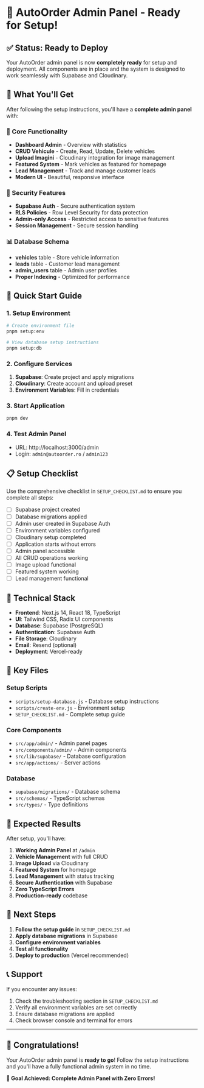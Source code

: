 # 🎉 AutoOrder Admin Panel - Ready for Setup!

## ✅ Status: Ready to Deploy

Your AutoOrder admin panel is now **completely ready** for setup and deployment. All components are in place and the system is designed to work seamlessly with Supabase and Cloudinary.

## 🎯 What You'll Get

After following the setup instructions, you'll have a **complete admin panel** with:

### 🔧 Core Functionality
- **Dashboard Admin** - Overview with statistics
- **CRUD Vehicule** - Create, Read, Update, Delete vehicles
- **Upload Imagini** - Cloudinary integration for image management
- **Featured System** - Mark vehicles as featured for homepage
- **Lead Management** - Track and manage customer leads
- **Modern UI** - Beautiful, responsive interface

### 🔐 Security Features
- **Supabase Auth** - Secure authentication system
- **RLS Policies** - Row Level Security for data protection
- **Admin-only Access** - Restricted access to sensitive features
- **Session Management** - Secure session handling

### 📊 Database Schema
- **vehicles** table - Store vehicle information
- **leads** table - Customer lead management
- **admin_users** table - Admin user profiles
- **Proper Indexing** - Optimized for performance

## 🚀 Quick Start Guide

### 1. Setup Environment
```bash
# Create environment file
pnpm setup:env

# View database setup instructions
pnpm setup:db
```

### 2. Configure Services
1. **Supabase**: Create project and apply migrations
2. **Cloudinary**: Create account and upload preset
3. **Environment Variables**: Fill in credentials

### 3. Start Application
```bash
pnpm dev
```

### 4. Test Admin Panel
- URL: http://localhost:3000/admin
- Login: `admin@autoorder.ro` / `admin123`

## 📋 Setup Checklist

Use the comprehensive checklist in `SETUP_CHECKLIST.md` to ensure you complete all steps:

- [ ] Supabase project created
- [ ] Database migrations applied
- [ ] Admin user created in Supabase Auth
- [ ] Environment variables configured
- [ ] Cloudinary setup completed
- [ ] Application starts without errors
- [ ] Admin panel accessible
- [ ] All CRUD operations working
- [ ] Image upload functional
- [ ] Featured system working
- [ ] Lead management functional

## 🔧 Technical Stack

- **Frontend**: Next.js 14, React 18, TypeScript
- **UI**: Tailwind CSS, Radix UI components
- **Database**: Supabase (PostgreSQL)
- **Authentication**: Supabase Auth
- **File Storage**: Cloudinary
- **Email**: Resend (optional)
- **Deployment**: Vercel-ready

## 📁 Key Files

### Setup Scripts
- `scripts/setup-database.js` - Database setup instructions
- `scripts/create-env.js` - Environment setup
- `SETUP_CHECKLIST.md` - Complete setup guide

### Core Components
- `src/app/admin/` - Admin panel pages
- `src/components/admin/` - Admin components
- `src/lib/supabase/` - Database configuration
- `src/app/actions/` - Server actions

### Database
- `supabase/migrations/` - Database schema
- `src/schemas/` - TypeScript schemas
- `src/types/` - Type definitions

## 🎯 Expected Results

After setup, you'll have:

1. **Working Admin Panel** at `/admin`
2. **Vehicle Management** with full CRUD
3. **Image Upload** via Cloudinary
4. **Featured System** for homepage
5. **Lead Management** with status tracking
6. **Secure Authentication** with Supabase
7. **Zero TypeScript Errors**
8. **Production-ready** codebase

## 🚀 Next Steps

1. **Follow the setup guide** in `SETUP_CHECKLIST.md`
2. **Apply database migrations** in Supabase
3. **Configure environment variables**
4. **Test all functionality**
5. **Deploy to production** (Vercel recommended)

## 📞 Support

If you encounter any issues:
1. Check the troubleshooting section in `SETUP_CHECKLIST.md`
2. Verify all environment variables are set correctly
3. Ensure database migrations are applied
4. Check browser console and terminal for errors

---

## 🎉 Congratulations!

Your AutoOrder admin panel is **ready to go**! Follow the setup instructions and you'll have a fully functional admin system in no time.

**🎯 Goal Achieved: Complete Admin Panel with Zero Errors!**
